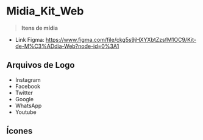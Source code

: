 # Midia_Kit_Web
> **Itens de mídia**


* Link Figma: https://www.figma.com/file/ckg5s9jHXYXbtZzsfM1OC9/Kit-de-M%C3%ADdia-Web?node-id=0%3A1

## Arquivos de Logo
* Instagram
* Facebook
* Twitter
* Google
* WhatsApp
* Youtube

## Ícones

